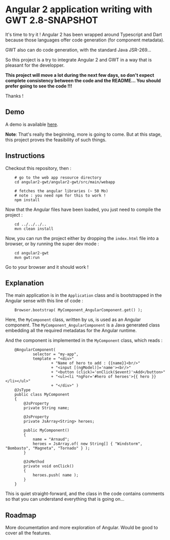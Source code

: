 # Angular 2 application writing with GWT 2.8-SNAPSHOT

It's time to try it ! Angular 2 has been wrapped around Typescript and Dart because those languages offer code generation (for component metadata).

GWT also can do code generation, with the standard Java JSR-269...

So this project is a try to integrate Angular 2 and GWT in a way that is pleasant for the developper.

**This project will move a lot during the next few days, so don't expect complete consistency between the code and the README... You should prefer going to see the code !!!**

Thanks !

## Demo

A demo is available [here](http://lteconsulting.fr/angular2-gwt/).

**Note**: That's really the beginning, more is going to come. But at this stage, this project proves the feasibility of such things.

## Instructions

Checkout this repository, then :

		# go to the web app resource directory
		cd angular2-gwt/angular2-gwt/src/main/webapp
		
		# fetches the angular libraries (~ 50 Mo)
		# note : you need npm for this to work !
		npm install

Now that the Angular files have been loaded, you just need to compile the project :

		cd ../../../..
		mvn clean install

Now, you can run the project either by dropping the `index.html` file into a browser, or by running the super dev mode :

		cd angular2-gwt
		mvn gwt:run

Go to your browser and it should work !

## Explanation

The main application is in the `Application` class and is bootstrapped in the Angular sense with this line of code :

		Browser.bootstrap( MyComponent_AngularComponent.get() );

Here, the `MyComponent` class, written by us, is used as an Angular component. The `MyComponent_AngularComponent` is a Java generated class embedding all the required metadatas for the Angular runtime.

And the component is implemented in the `MyComponent` class, which reads :

		@AngularComponent(
				selector = "my-app",
				template = "<div>"
						+ "Name of hero to add : {{name}}<br/>"
						+ "<input [(ngModel)]='name'><br/>"
						+ "<button (click)='onClick($event)'>Add</button>"
						+ "<ul><li *ngFor='#hero of heroes'>{{ hero }}</li></ul>"
						+ "</div>" )
		@JsType
		public class MyComponent
		{
			@JsProperty
			private String name;
		
			@JsProperty
			private JsArray<String> heroes;
		
			public MyComponent()
			{
				name = "Arnaud";
				heroes = JsArray.of( new String[] { "Windstorm", "Bombasto", "Magneta", "Tornado" } );
			}
		
			@JsMethod
			private void onClick()
			{
				heroes.push( name );
			}
		}

This is quiet straight-forward, and the class in the code contains comments so that you can understand everything that is going on...

## Roadmap

More documentation and more exploration of Angular. Would be good to cover all the features.
